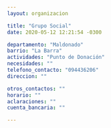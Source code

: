 ```yaml
---
layout: organizacion

title: "Grupo Social"
date: 2020-05-12 12:21:54 -0300

departamento: "Maldonado"
barrio: "La Barra"
actividades: "Punto de Donación"
necesidades: ""
telefono_contacto: "094436206"
direccion: ""

otros_contactos: ""
horario: ""
aclaraciones: ""
cuenta_bancaria: ""

---
```

